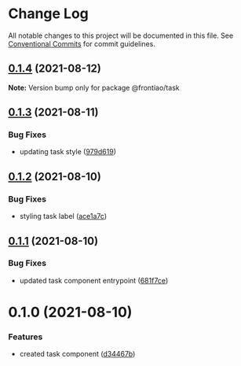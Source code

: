 # Change Log

All notable changes to this project will be documented in this file.
See [Conventional Commits](https://conventionalcommits.org) for commit guidelines.

## [0.1.4](https://github.com/mateusrdgs/frontiao-ui/compare/@frontiao/task@0.1.3...@frontiao/task@0.1.4) (2021-08-12)

**Note:** Version bump only for package @frontiao/task





## [0.1.3](https://github.com/mateusrdgs/frontiao-ui/compare/@frontiao/task@0.1.2...@frontiao/task@0.1.3) (2021-08-11)


### Bug Fixes

* updating task style ([979d619](https://github.com/mateusrdgs/frontiao-ui/commit/979d619e01268cf506a7447c897e3b4050807aa4))





## [0.1.2](https://github.com/mateusrdgs/frontiao-ui/compare/@frontiao/task@0.1.1...@frontiao/task@0.1.2) (2021-08-10)


### Bug Fixes

* styling task label ([ace1a7c](https://github.com/mateusrdgs/frontiao-ui/commit/ace1a7cf51d87f70a881bdb7dab1ee012a8c607a))





## [0.1.1](https://github.com/mateusrdgs/frontiao-ui/compare/@frontiao/task@0.1.0...@frontiao/task@0.1.1) (2021-08-10)


### Bug Fixes

* updated task component entrypoint ([681f7ce](https://github.com/mateusrdgs/frontiao-ui/commit/681f7ce1376761cc5b34e6d5ee42fb25bb838bc4))





# 0.1.0 (2021-08-10)


### Features

* created task component ([d34467b](https://github.com/mateusrdgs/frontiao-ui/commit/d34467bd201aec2a02c5eb957541eb8777f8c20f))

